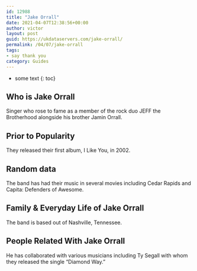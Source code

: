 ```yaml
---
id: 12988
title: "Jake Orrall"
date: 2021-04-07T12:38:56+00:00
author: victor
layout: post
guid: https://ukdataservers.com/jake-orrall/
permalink: /04/07/jake-orrall
tags:
- say thank you
category: Guides
---
```


* some text
{: toc}

## Who is Jake Orrall

Singer who rose to fame as a member of the rock duo JEFF the Brotherhood alongside his brother Jamin Orrall.

## Prior to Popularity

They released their first album, I Like You, in 2002.

## Random data

The band has had their music in several movies including Cedar Rapids and Capita: Defenders of Awesome.

## Family & Everyday Life of Jake Orrall

The band is based out of Nashville, Tennessee.

## People Related With Jake Orrall

He has collaborated with various musicians including Ty Segall with whom they released the single &#8220;Diamond Way.&#8221;
 